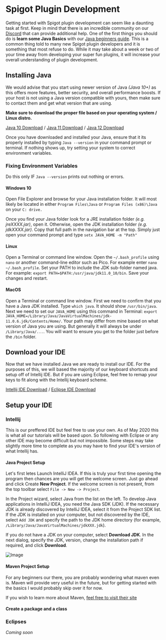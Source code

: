 # Spigot Plugin Development
Getting started with Spigot plugin development can seem like a daunting task at first. Keep in mind that there is an incredible community on our [Discord](https://discord.thesourcecode.dev) that can provide additional help. One of the first things you should do is **learn some Java Basics** with our [Java beginners guide](). This is a common thing told to many new Spigot plugin developers and it is something that most refuse to do. While it may take about a week or two of your time away from developing your super fun plugins, it will increase your overall understanding of plugin development.

## Installing Java
We would advise that you start using newer version of Java *(Java 10+)* as this offers more features, better security, and overall performance boosts. If your host is not using a Java version compatible with yours, then make sure to contact them and get what version that are using. 

**Make sure to download the proper file based on your operating system / Linux distro.**

[Java 10 Download](https://www.oracle.com/java/technologies/java-archive-javase10-downloads.html) / [Java 11 Download](https://www.oracle.com/java/technologies/javase-jdk11-downloads.html) / [Java 12 Download](https://www.oracle.com/java/technologies/javase/jdk12-archive-downloads.html)


Once you have downloaded and installed your Java, ensure that it its properly installed by typing `Java --version` in your command prompt or terminal. If nothing shows up, try setting your system to correct environment variables.

### Fixing Environment Variables
Do this only IF `Java --version` prints out nothing or errors.
#### Windows 10

Open File Explorer and browse for your Java installation folder. It will most likely be located in either `Program Files\Java` or `Program Files (x86)\Java` on your `C: drive.`

Once you find your Java folder look for a JRE installation folder *(e.g. jreXXXX.jar)*, open it. Otherwise, open the JDK installation folder *(e.g. jdkXXXX.jar)*. Copy that full path in the navigation bar at the top. Simply just open your command prompt and type `setx JAVA_HOME -m "Path"`

#### Linux

Open a Terminal or command line window. Open the `~/.bash_profile` using `nano` or another command-line editor such as Pico. For example enter `nano ~/.bash_profile`. Set your PATH to include the JDK sub-folder named java. For example: `export PATH=$PATH:/usr/java/jdk11.0_10/bin`. Save your changes and restart.

#### MacOS

Open a Terminal or command line window. First we need to confirm that you have a Java JDK installed. Type `which java`. It should show `/usr/bin/java`. Next we need to set our `JAVA_HOME` using this command in Terminal: `export JAVA_HOME=/Library/Java/JavaVirtualMachines/jdk-11.0.6.jdk/Contents/Home/`. Your path may differ from mine based on what version of Java you are using. But generally it will always be under `/Library/Java/...`. You will want to ensure you get to the folder just before the `/bin` folder.

## Download your IDE
Now that we have installed Java we are ready to install our IDE. For the purposes of this, we will based the majority of our keyboard shortcuts and setup off of Intellij IDE. But if you are using Eclipse, feel free to remap your keys to fit along with the Intellij keyboard scheme. 

[Intellij IDE Download](https://www.jetbrains.com/idea/download/) / [Eclipse IDE Download](https://www.eclipse.org/downloads/)

## Setup your IDE

### Intellij
This is our preffered IDE but feel free to use your own. As of May 2020 this is what all our tutorials will be based upon. So following with Eclipse or any other IDE may become difficult but not impossible. Some steps may take slightly more time to complete as you may have to find your IDE's version of what Intellij has.

#### Java Project Setup
Let's first letes Launch IntelliJ IDEA. If this is truly your first time opening the program then chances are you will get the welcome screen. Just go ahead and click Create **New Project**. If the welcome screen is not present, from the top toolbar select `File -> New -> Project`.

In the Project wizard, select Java from the list on the left. To develop Java applications in IntelliJ IDEA, you need the Java SDK (JDK). If the necessary JDK is already discovered by IntelliJ IDEA, select it from the Project SDK list. If the JDK is installed on your computer, but not discovered by the IDE, select `Add JDK` and specify the path to the JDK home directory (for example, `/Library/Java/JavaVirtualMachines/jdkXXX.jdk`).

If you do not have a JDK on your computer, select **Download JDK**. In the next dialog, specify the JDK, version, change the installation path if required, and click **Download**.

![Image](/images/java-project-01_1.gif)

#### Maven Project Setup
For any beginners our there, you are probably wondering what maven even is. Maven will provide very useful in the future, but for getting started with the basics I would probably skip over it for now. 

If you wish to learn more about Maven, [feel free to visit their site](http://maven.apache.org/what-is-maven.html)


#### Create a package and a class

### Eclipses 
*Coming soon*
